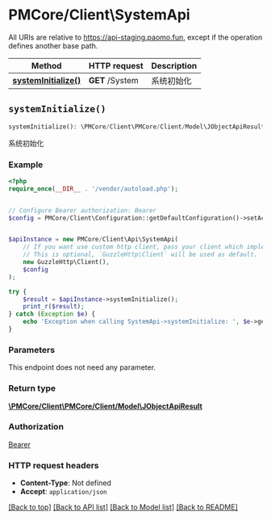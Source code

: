 # PMCore/Client\SystemApi

All URIs are relative to https://api-staging.paomo.fun, except if the operation defines another base path.

| Method | HTTP request | Description |
| ------------- | ------------- | ------------- |
| [**systemInitialize()**](SystemApi.md#systemInitialize) | **GET** /System | 系统初始化 |


## `systemInitialize()`

```php
systemInitialize(): \PMCore/Client\PMCore/Client/Model\JObjectApiResult
```

系统初始化

### Example

```php
<?php
require_once(__DIR__ . '/vendor/autoload.php');


// Configure Bearer authorization: Bearer
$config = PMCore/Client\Configuration::getDefaultConfiguration()->setAccessToken('YOUR_ACCESS_TOKEN');


$apiInstance = new PMCore/Client\Api\SystemApi(
    // If you want use custom http client, pass your client which implements `GuzzleHttp\ClientInterface`.
    // This is optional, `GuzzleHttp\Client` will be used as default.
    new GuzzleHttp\Client(),
    $config
);

try {
    $result = $apiInstance->systemInitialize();
    print_r($result);
} catch (Exception $e) {
    echo 'Exception when calling SystemApi->systemInitialize: ', $e->getMessage(), PHP_EOL;
}
```

### Parameters

This endpoint does not need any parameter.

### Return type

[**\PMCore/Client\PMCore/Client/Model\JObjectApiResult**](../Model/JObjectApiResult.md)

### Authorization

[Bearer](../../README.md#Bearer)

### HTTP request headers

- **Content-Type**: Not defined
- **Accept**: `application/json`

[[Back to top]](#) [[Back to API list]](../../README.md#endpoints)
[[Back to Model list]](../../README.md#models)
[[Back to README]](../../README.md)
